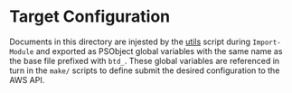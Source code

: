 # Target Configuration

Documents in this directory are injested by the [utils](../../utils.ps1) script during `Import-Module` and exported as PSObject global variables with the same name as the base file prefixed with `btd_`. These global variables are referenced in turn in the `make/` scripts to define submit the desired configuration to the AWS API. 
